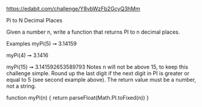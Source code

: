 https://edabit.com/challenge/Y8vbWzFb2GcyQ3hMm

Pi to N Decimal Places

Given a number n, write a function that returns PI to n decimal places.

Examples
myPi(5) ➞ 3.14159

myPi(4) ➞ 3.1416

myPi(15) ➞ 3.141592653589793
Notes
n will not be above 15, to keep this challenge simple.
Round up the last digit if the next digit in PI is greater or equal to 5 (see second example above).
The return value must be a number, not a string.

function myPi(n) {
	return parseFloat(Math.PI.toFixed(n))
}
